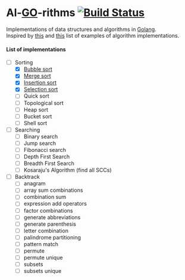 # Al-[GO](https://golang.org/)-rithms [![Build Status](https://travis-ci.org/manparvesh/al-go-rithms.svg?branch=master)](https://travis-ci.org/manparvesh/al-go-rithms)
Implementations of data structures and algorithms in [Golang](https://golang.org/).  
Inspired by [this](https://github.com/keon/algorithms) and [this](https://github.com/arnauddri/algorithms) list of examples of algorithm implementations. 

#### List of implementations
 - [ ] Sorting
   - [x] [Bubble sort](https://github.com/manparvesh/al-go-rithms/blob/master/sorting/bubble)
   - [x] [Merge sort](https://github.com/manparvesh/al-go-rithms/blob/master/sorting/merge)
   - [x] [Insertion sort](https://github.com/manparvesh/al-go-rithms/blob/master/sorting/insertion)
   - [x] [Selection sort](https://github.com/manparvesh/al-go-rithms/blob/master/sorting/selection)
   - [ ] Quick sort
   - [ ] Topological sort
   - [ ] Heap sort
   - [ ] Bucket sort
   - [ ] Shell sort
   
 - [ ] Searching
   - [ ] Binary search
   - [ ] Jump search
   - [ ] Fibonacci search
   - [ ] Depth First Search 
   - [ ] Breadth First Search
   - [ ] Kosaraju's Algorithm (find all SCCs)

 - [ ] Backtrack
   - [ ] anagram
   - [ ] array sum combinations
   - [ ] combination sum
   - [ ] expression add operators
   - [ ] factor combinations
   - [ ] generate abbreviations
   - [ ] generate parenthesis
   - [ ] letter combination
   - [ ] palindrome partitioning
   - [ ] pattern match
   - [ ] permute
   - [ ] permute unique
   - [ ] subsets
   - [ ] subsets unique
